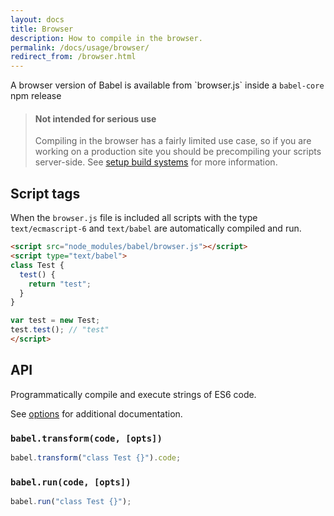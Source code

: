 ```yaml
---
layout: docs
title: Browser
description: How to compile in the browser.
permalink: /docs/usage/browser/
redirect_from: /browser.html
---
```


<p class="lead">
  A browser version of Babel is available from `browser.js` inside a <code>babel-core</code> npm release
</p>

<blockquote class="babel-callout babel-callout-warning">
  <h4>Not intended for serious use</h4>
  <p>
    Compiling in the browser has a fairly limited use case, so if you are
    working on a production site you should be precompiling your scripts
    server-side. See <a href="/docs/using-babel/#build-systems">setup build systems</a>
    for more information.
  </p>
</blockquote>

## Script tags

When the `browser.js` file is included all scripts with the type
`text/ecmascript-6` and `text/babel` are automatically compiled and run.

```html
<script src="node_modules/babel/browser.js"></script>
<script type="text/babel">
class Test {
  test() {
    return "test";
  }
}

var test = new Test;
test.test(); // "test"
</script>
```

## API

Programmatically compile and execute strings of ES6 code.

See [options](/docs/usage/options/) for additional documentation.

### `babel.transform(code, [opts])`

```js
babel.transform("class Test {}").code;
```

### `babel.run(code, [opts])`

````js
babel.run("class Test {}");
````
